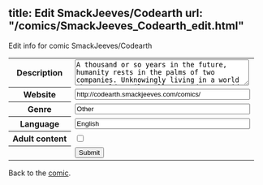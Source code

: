 title: Edit SmackJeeves/Codearth
url: "/comics/SmackJeeves_Codearth_edit.html"
---
Edit info for comic SmackJeeves/Codearth

<form name="comic" action="http://gaepostmail.appspot.com/comic/" method="post">
<table class="comicinfo">
<tr>
<th>Description</th><td><textarea name="description" cols="40" rows="3">A thousand or so years in the future, humanity rests in the palms of two companies. Unknowingly living in a world that could easily collapse and an outside world of vast nothingness. From here we shall mainly focus on two young people; Code Chestock and Dominic Eode as they shift through the world learning its secrets. I try to update every Friday through Sunday and maybe on some other random day, because why not? basically I update whenever I finish a page. So if that means updating everyday, twice a day, or after a long period of time, let it happen. I will take helpful critique for this comic as well, because I know it needs a lot of work.</textarea></td>
</tr>
<tr>
<th>Website</th><td><input type="text" name="url" value="http://codearth.smackjeeves.com/comics/" size="40"/></td>
</tr>
<tr>
<th>Genre</th><td><input type="text" name="genre" value="Other" size="40"/></td>
</tr>
<tr>
<th>Language</th><td><input type="text" name="language" value="English" size="40"/></td>
</tr>
<tr>
<th>Adult content</th><td><input type="checkbox" name="adult" value="adult" /></td>
</tr>
<tr>
<th></th><td>
<input type="hidden" name="comic" value="SmackJeeves_Codearth" />
<input type="submit" name="submit" value="Submit" />
</td>
</tr>
</table>
</form>

Back to the [comic](SmackJeeves_Codearth.html).

